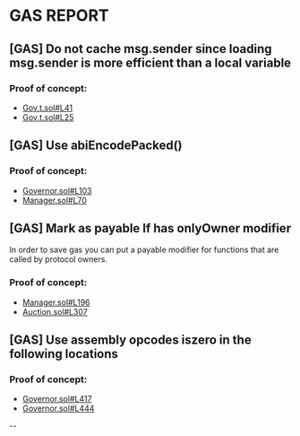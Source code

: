 # GAS REPORT

## [GAS] Do not cache msg.sender since loading msg.sender is more efficient than a local variable


### Proof of concept:
- [Gov.t.sol#L41](https://github.com/code-423n4/2022-09-nouns-builder/tree/main/test/Gov.t.sol#L41)
- [Gov.t.sol#L25](https://github.com/code-423n4/2022-09-nouns-builder/tree/main/test/Gov.t.sol#L25)

## [GAS] Use abiEncodePacked()


### Proof of concept:
- [Governor.sol#L103](https://github.com/code-423n4/2022-09-nouns-builder/tree/main/src/governance/governor/Governor.sol#L103)
- [Manager.sol#L70](https://github.com/code-423n4/2022-09-nouns-builder/tree/main/src/manager/Manager.sol#L70)

## [GAS] Mark as payable If has onlyOwner modifier
In order to save gas you can put a payable modifier for functions that are called by protocol owners.

### Proof of concept:
- [Manager.sol#L196](https://github.com/code-423n4/2022-09-nouns-builder/tree/main/src/manager/Manager.sol#L196)
- [Auction.sol#L307](https://github.com/code-423n4/2022-09-nouns-builder/tree/main/src/auction/Auction.sol#L307)

## [GAS] Use assembly opcodes iszero in the following locations


### Proof of concept:
- [Governor.sol#L417](https://github.com/code-423n4/2022-09-nouns-builder/tree/main/src/governance/governor/Governor.sol#L417)
- [Governor.sol#L444](https://github.com/code-423n4/2022-09-nouns-builder/tree/main/src/governance/governor/Governor.sol#L444)

--